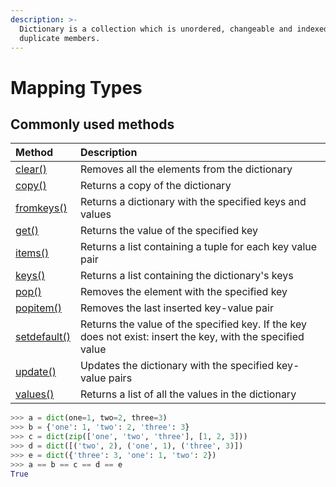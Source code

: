 ```yaml
---
description: >-
  Dictionary is a collection which is unordered, changeable and indexed. No
  duplicate members.
---
```


# Mapping Types

## Commonly used methods

| Method | Description |
| :--- | :--- |
| [clear\(\)](https://www.w3schools.com/python/ref_dictionary_clear.asp) | Removes all the elements from the dictionary |
| [copy\(\)](https://www.w3schools.com/python/ref_dictionary_copy.asp) | Returns a copy of the dictionary |
| [fromkeys\(\)](https://www.w3schools.com/python/ref_dictionary_fromkeys.asp) | Returns a dictionary with the specified keys and values |
| [get\(\)](https://www.w3schools.com/python/ref_dictionary_get.asp) | Returns the value of the specified key |
| [items\(\)](https://www.w3schools.com/python/ref_dictionary_items.asp) | Returns a list containing a tuple for each key value pair |
| [keys\(\)](https://www.w3schools.com/python/ref_dictionary_keys.asp) | Returns a list containing the dictionary's keys |
| [pop\(\)](https://www.w3schools.com/python/ref_dictionary_pop.asp) | Removes the element with the specified key |
| [popitem\(\)](https://www.w3schools.com/python/ref_dictionary_popitem.asp) | Removes the last inserted key-value pair |
| [setdefault\(\)](https://www.w3schools.com/python/ref_dictionary_setdefault.asp) | Returns the value of the specified key. If the key does not exist: insert the key, with the specified value |
| [update\(\)](https://www.w3schools.com/python/ref_dictionary_update.asp) | Updates the dictionary with the specified key-value pairs |
| [values\(\)](https://www.w3schools.com/python/ref_dictionary_values.asp) | Returns a list of all the values in the dictionary |

```python
>>> a = dict(one=1, two=2, three=3)
>>> b = {'one': 1, 'two': 2, 'three': 3}
>>> c = dict(zip(['one', 'two', 'three'], [1, 2, 3]))
>>> d = dict([('two', 2), ('one', 1), ('three', 3)])
>>> e = dict({'three': 3, 'one': 1, 'two': 2})
>>> a == b == c == d == e
True
```



